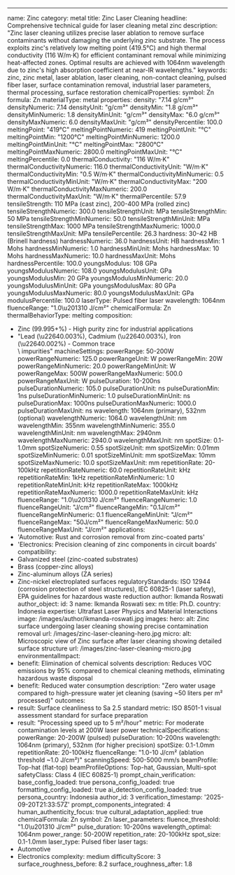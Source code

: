 ---
name: Zinc
category: metal
title: Zinc Laser Cleaning
headline: Comprehensive technical guide for laser cleaning metal zinc
description: "Zinc laser cleaning utilizes precise laser ablation to remove surface contaminants without damaging the underlying zinc substrate. The process exploits zinc's relatively low melting point (419.5°C) and high thermal conductivity (116 W/m·K) for efficient contaminant removal while minimizing heat-affected zones. Optimal results are achieved with 1064nm wavelength due to zinc's high absorption coefficient at near-IR wavelengths."
keywords: zinc, zinc metal, laser ablation, laser cleaning, non-contact cleaning,
  pulsed fiber laser, surface contamination removal, industrial laser parameters,
  thermal processing, surface restoration
chemicalProperties:
  symbol: Zn
  formula: Zn
  materialType: metal
properties:
  density: "7.14 g/cm³"
  densityNumeric: 7.14
  densityUnit: "g/cm³"
  densityMin: "1.8 g/cm³"
  densityMinNumeric: 1.8
  densityMinUnit: "g/cm³"
  densityMax: "6.0 g/cm³"
  densityMaxNumeric: 6.0
  densityMaxUnit: "g/cm³"
  densityPercentile: 100.0
  meltingPoint: "419°C"
  meltingPointNumeric: 419
  meltingPointUnit: "°C"
  meltingPointMin: "1200°C"
  meltingPointMinNumeric: 1200.0
  meltingPointMinUnit: "°C"
  meltingPointMax: "2800°C"
  meltingPointMaxNumeric: 2800.0
  meltingPointMaxUnit: "°C"
  meltingPercentile: 0.0
  thermalConductivity: "116 W/m·K"
  thermalConductivityNumeric: 116.0
  thermalConductivityUnit: "W/m·K"
  thermalConductivityMin: "0.5 W/m·K"
  thermalConductivityMinNumeric: 0.5
  thermalConductivityMinUnit: "W/m·K"
  thermalConductivityMax: "200 W/m·K"
  thermalConductivityMaxNumeric: 200.0
  thermalConductivityMaxUnit: "W/m·K"
  thermalPercentile: 57.9
  tensileStrength: 110 MPa (cast zinc), 200-400 MPa (rolled zinc)
  tensileStrengthNumeric: 300.0
  tensileStrengthUnit: MPa
  tensileStrengthMin: 50 MPa
  tensileStrengthMinNumeric: 50.0
  tensileStrengthMinUnit: MPa
  tensileStrengthMax: 1000 MPa
  tensileStrengthMaxNumeric: 1000.0
  tensileStrengthMaxUnit: MPa
  tensilePercentile: 26.3
  hardness: 30-42 HB (Brinell hardness)
  hardnessNumeric: 36.0
  hardnessUnit: HB
  hardnessMin: 1 Mohs
  hardnessMinNumeric: 1.0
  hardnessMinUnit: Mohs
  hardnessMax: 10 Mohs
  hardnessMaxNumeric: 10.0
  hardnessMaxUnit: Mohs
  hardnessPercentile: 100.0
  youngsModulus: 108 GPa
  youngsModulusNumeric: 108.0
  youngsModulusUnit: GPa
  youngsModulusMin: 20 GPa
  youngsModulusMinNumeric: 20.0
  youngsModulusMinUnit: GPa
  youngsModulusMax: 80 GPa
  youngsModulusMaxNumeric: 80.0
  youngsModulusMaxUnit: GPa
  modulusPercentile: 100.0
  laserType: Pulsed fiber laser
  wavelength: 1064nm
  fluenceRange: "1.0\u201310 J/cm²"
  chemicalFormula: Zn
  thermalBehaviorType: melting
composition:
- Zinc (99.995+%) - High purity zinc for industrial applications
- "Lead (\u22640.003%), Cadmium (\u22640.003%), Iron (\u22640.002%) - Common trace\
  \ impurities"
machineSettings:
  powerRange: 50-200W
  powerRangeNumeric: 125.0
  powerRangeUnit: W
  powerRangeMin: 20W
  powerRangeMinNumeric: 20.0
  powerRangeMinUnit: W
  powerRangeMax: 500W
  powerRangeMaxNumeric: 500.0
  powerRangeMaxUnit: W
  pulseDuration: 10-200ns
  pulseDurationNumeric: 105.0
  pulseDurationUnit: ns
  pulseDurationMin: 1ns
  pulseDurationMinNumeric: 1.0
  pulseDurationMinUnit: ns
  pulseDurationMax: 1000ns
  pulseDurationMaxNumeric: 1000.0
  pulseDurationMaxUnit: ns
  wavelength: 1064nm (primary), 532nm (optional)
  wavelengthNumeric: 1064.0
  wavelengthUnit: nm
  wavelengthMin: 355nm
  wavelengthMinNumeric: 355.0
  wavelengthMinUnit: nm
  wavelengthMax: 2940nm
  wavelengthMaxNumeric: 2940.0
  wavelengthMaxUnit: nm
  spotSize: 0.1-1.0mm
  spotSizeNumeric: 0.55
  spotSizeUnit: mm
  spotSizeMin: 0.01mm
  spotSizeMinNumeric: 0.01
  spotSizeMinUnit: mm
  spotSizeMax: 10mm
  spotSizeMaxNumeric: 10.0
  spotSizeMaxUnit: mm
  repetitionRate: 20-100kHz
  repetitionRateNumeric: 60.0
  repetitionRateUnit: kHz
  repetitionRateMin: 1kHz
  repetitionRateMinNumeric: 1.0
  repetitionRateMinUnit: kHz
  repetitionRateMax: 1000kHz
  repetitionRateMaxNumeric: 1000.0
  repetitionRateMaxUnit: kHz
  fluenceRange: "1.0\u201310 J/cm²"
  fluenceRangeNumeric: 1.0
  fluenceRangeUnit: "J/cm²"
  fluenceRangeMin: "0.1J/cm²"
  fluenceRangeMinNumeric: 0.1
  fluenceRangeMinUnit: "J/cm²"
  fluenceRangeMax: "50J/cm²"
  fluenceRangeMaxNumeric: 50.0
  fluenceRangeMaxUnit: "J/cm²"
applications:
- 'Automotive: Rust and corrosion removal from zinc-coated parts'
- 'Electronics: Precision cleaning of zinc components in circuit boards'
compatibility:
- Galvanized steel (zinc-coated substrates)
- Brass (copper-zinc alloys)
- Zinc-aluminum alloys (ZA series)
- Zinc-nickel electroplated surfaces
regulatoryStandards: ISO 12944 (corrosion protection of steel structures), IEC 60825-1
  (laser safety), EPA guidelines for hazardous waste reduction
author: Ikmanda Roswati
author_object:
  id: 3
  name: Ikmanda Roswati
  sex: m
  title: Ph.D.
  country: Indonesia
  expertise: Ultrafast Laser Physics and Material Interactions
  image: /images/author/ikmanda-roswati.jpg
images:
  hero:
    alt: Zinc surface undergoing laser cleaning showing precise contamination removal
    url: /images/zinc-laser-cleaning-hero.jpg
  micro:
    alt: Microscopic view of Zinc surface after laser cleaning showing detailed surface
      structure
    url: /images/zinc-laser-cleaning-micro.jpg
environmentalImpact:
- benefit: Elimination of chemical solvents
  description: Reduces VOC emissions by 95% compared to chemical cleaning methods,
    eliminating hazardous waste disposal
- benefit: Reduced water consumption
  description: "Zero water usage compared to high-pressure water jet cleaning (saving ~50 liters per m² processed)"
outcomes:
- result: Surface cleanliness to Sa 2.5 standard
  metric: ISO 8501-1 visual assessment standard for surface preparation
- result: "Processing speed up to 5 m²/hour"
  metric: For moderate contamination levels at 200W laser power
technicalSpecifications:
  powerRange: 20-200W (pulsed)
  pulseDuration: 10-200ns
  wavelength: 1064nm (primary), 532nm (for higher precision)
  spotSize: 0.1-1.0mm
  repetitionRate: 20-100kHz
  fluenceRange: "1.0-10 J/cm² (ablation threshold ~1.0 J/cm²)"
  scanningSpeed: 500-5000 mm/s
  beamProfile: Top-hat (flat-top)
  beamProfileOptions: Top-hat, Gaussian, Multi-spot
  safetyClass: Class 4 (IEC 60825-1)
prompt_chain_verification:
  base_config_loaded: true
  persona_config_loaded: true
  formatting_config_loaded: true
  ai_detection_config_loaded: true
  persona_country: Indonesia
  author_id: 3
  verification_timestamp: '2025-09-20T21:33:57Z'
  prompt_components_integrated: 4
  human_authenticity_focus: true
  cultural_adaptation_applied: true
chemicalFormula: Zn
symbol: Zn
laser_parameters:
  fluence_threshold: "1.0\u201310 J/cm²"
  pulse_duration: 10-200ns
  wavelength_optimal: 1064nm
  power_range: 50-200W
  repetition_rate: 20-100kHz
  spot_size: 0.1-1.0mm
  laser_type: Pulsed fiber laser
tags:
- Automotive
- Electronics
complexity: medium
difficultyScore: 3
surface_roughness_before: 8.2
surface_roughness_after: 1.8
